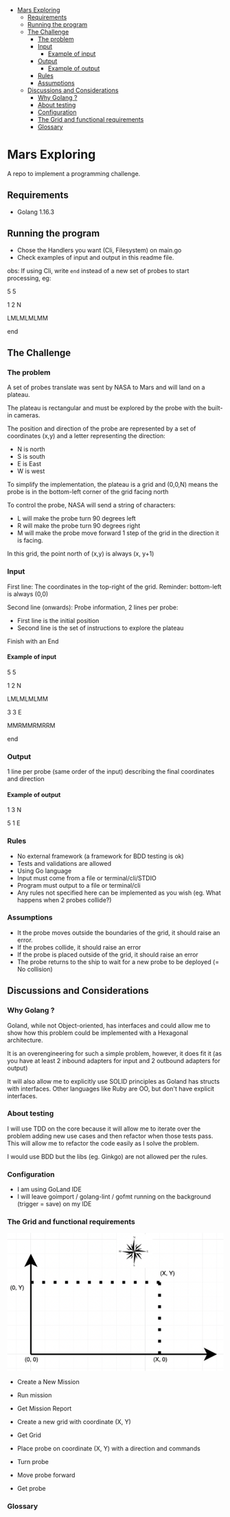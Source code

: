 - [Mars Exploring](#mars-exploring)
  * [Requirements](#requirements)
  * [Running the program](#running-the-program)
  * [The Challenge](#the-challenge)
    + [The problem](#the-problem)
    + [Input](#input)
      - [Example of input](#example-of-input)
    + [Output](#output)
      - [Example of output](#example-of-output)
    + [Rules](#rules)
    + [Assumptions](#assumptions)
  * [Discussions and Considerations](#discussions-and-considerations)
    + [Why Golang ?](#why-golang--)
    + [About testing](#about-testing)
    + [Configuration](#configuration)
    + [The Grid and functional requirements](#the-grid-and-functional-requirements)
    + [Glossary](#glossary)

# Mars Exploring
A repo to implement a programming challenge.

## Requirements

- Golang 1.16.3

## Running the program

- Chose the Handlers you want (Cli, Filesystem) on main.go
- Check examples of input and output in this readme file.

obs: If using Cli, write `end` instead of a new set of probes to start processing, eg:

5 5

1 2 N

LMLMLMLMM

end

## The Challenge

### The problem

A set of probes translate was sent by NASA to Mars and will land on a plateau. 

The plateau is rectangular and must be explored by the probe with the built-in cameras.

The position and direction of the probe are represented by a set of coordinates (x,y) and a letter representing the direction:
- N is north
- S is south
- E is East
- W is west

To simplify the implementation, the plateau is a grid and (0,0,N) means the probe is in the bottom-left corner of the grid facing north

To control the probe, NASA will send a string of characters:
- L will make the probe turn 90 degrees left
- R will make the probe turn 90 degrees right
- M will make the probe move forward 1 step of the grid in the direction it is facing.

In this grid, the point north of (x,y) is always (x, y+1)

### Input

First line: The coordinates in the top-right of the grid. Reminder: bottom-left is always (0,0)

Second line (onwards): Probe information, 2 lines per probe:
- First line is the initial position
- Second line is the set of instructions to explore the plateau

Finish with an End

#### Example of input

5 5

1 2 N

LMLMLMLMM

3 3 E

MMRMMRMRRM

end

### Output

1 line per probe (same order of the input) describing the final coordinates and direction

#### Example of output

1 3 N

5 1 E

### Rules
- No external framework (a framework for BDD testing is ok)
- Tests and validations are allowed
- Using Go language
- Input must come from a file or terminal/cli/STDIO
- Program must output to a file or terminal/cli 
- Any rules not specified here can be implemented as you wish (eg. What happens when 2 probes collide?) 

### Assumptions

- It the probe moves outside the boundaries of the grid, it should raise an error.
- If the probes collide, it should raise an error
- If the probe is placed outside of the grid, it should raise an error
- The probe returns to the ship to wait for a new probe to be deployed (= No collision)

## Discussions and Considerations

### Why Golang ?

Goland, while not Object-oriented, has interfaces and could allow me to show how this problem could be implemented with a Hexagonal architecture. 

It is an overengineering for such a simple problem, however, it does fit it (as you have at least 2 inbound adapters for input and 2 outbound adapters for output)

It will also allow me to explicitly use SOLID principles as Goland has structs with interfaces. Other languages like Ruby are OO, but don't have explicit interfaces.

### About testing

I will use TDD on the core because it will allow me to iterate over the problem adding new use cases and then refactor when those tests pass. 
This will allow me to refactor the code easily as I solve the problem.

I would use BDD but the libs (eg. Ginkgo) are not allowed per the rules.

### Configuration

- I am using GoLand IDE
- I will leave goimport / golang-lint / gofmt running on the background (trigger = save) on my IDE

### The Grid and functional requirements

![Grid](./imgs/grid.png?raw=true "Grid")

- Create a New Mission
- Run mission
- Get Mission Report
    
- Create a new grid with coordinate (X, Y)
- Get Grid

- Place probe on coordinate (X, Y) with a direction and commands
- Turn probe
- Move probe forward
- Get probe

### Glossary
